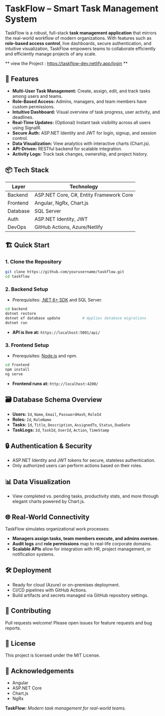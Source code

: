 # TaskFlow – Smart Task Management System

TaskFlow is a robust, full-stack **task management application** that mirrors the real-world workflow of modern organizations. With features such as **role-based access control**, live dashboards, secure authentication, and intuitive visualization, TaskFlow empowers teams to collaborate efficiently and efficiently manage projects of any scale.

** view the Project : https://taskflow-dev.netlify.app/login **


## 🚀 Features

- **Multi-User Task Management:** Create, assign, edit, and track tasks among users and teams.
- **Role-Based Access:** Admins, managers, and team members have custom permissions.
- **Intuitive Dashboard:** Visual overview of task progress, user activity, and deadlines.
- **Real-Time Updates:** (Optional) Instant task visibility across all users using SignalR.
- **Secure Auth:** ASP.NET Identity and JWT for login, signup, and session control.
- **Data Visualization:** View analytics with interactive charts (Chart.js).
- **API-Driven:** RESTful backend for scalable integration.
- **Activity Logs:** Track task changes, ownership, and project history.

## 📦 Tech Stack

| Layer       | Technology                                  |
|-------------|---------------------------------------------|
| Backend     | ASP.NET Core, C#, Entity Framework Core     |
| Frontend    | Angular, NgRx, Chart.js                     |
| Database    | SQL Server                                  |
| Auth        | ASP.NET Identity, JWT                       |
| DevOps      | GitHub Actions, Azure/Netlify               |

## 🏗️ Quick Start

### 1. Clone the Repository

```bash
git clone https://github.com/yourusername/taskflow.git
cd taskflow
```

### 2. Backend Setup

- Prerequisites: [.NET 6+ SDK](https://dotnet.microsoft.com/) and SQL Server.

```bash
cd backend
dotnet restore
dotnet ef database update          # Applies database migrations
dotnet run
```

- **API is live at:** `https://localhost:5001/api/`

### 3. Frontend Setup

- Prerequisites: [Node.js](https://nodejs.org/) and npm.

```bash
cd frontend
npm install
ng serve
```

- **Frontend runs at:** `http://localhost:4200/`

## 🗃️ Database Schema Overview

- **Users:** `Id`, `Name`, `Email`, `PasswordHash`, `RoleId`
- **Roles:** `Id`, `RoleName`
- **Tasks:** `Id`, `Title`, `Description`, `AssignedTo`, `Status`, `DueDate`
- **TaskLogs:** `Id`, `TaskId`, `UserId`, `Action`, `TimeStamp`

## 🔒 Authentication & Security

- ASP.NET Identity and JWT tokens for secure, stateless authentication.
- Only authorized users can perform actions based on their roles.

## 📊 Data Visualization

- View completed vs. pending tasks, productivity stats, and more through elegant charts powered by Chart.js.

## 🌐 Real-World Connectivity

TaskFlow simulates organizational work processes:
- **Managers assign tasks, team members execute, and admins oversee.**
- **Audit logs** and **role permissions** map to real-life corporate domains.
- **Scalable APIs** allow for integration with HR, project management, or notification systems.

## 🛠️ Deployment

- Ready for cloud (Azure) or on-premises deployment.
- CI/CD pipelines with GitHub Actions.
- Build artifacts and secrets managed via GitHub repository settings.

## 🤝 Contributing

Pull requests welcome! Please open issues for feature requests and bug reports.

## 📄 License

This project is licensed under the MIT License.

## 🙏 Acknowledgements

- Angular
- ASP.NET Core
- Chart.js
- NgRx

**TaskFlow:** _Modern task management for real-world teams._
